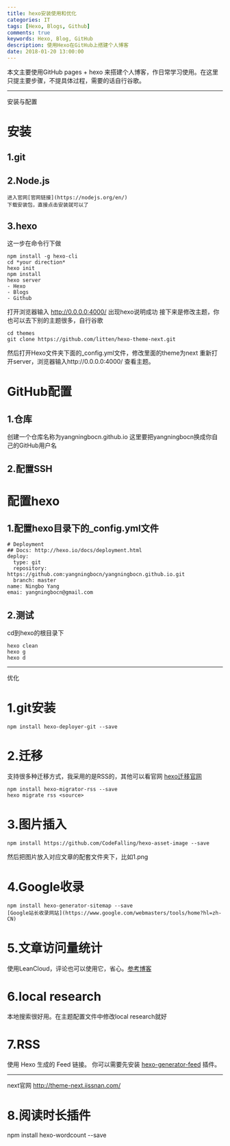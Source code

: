 ```yaml
---
title: hexo安装使用和优化
categories: IT
tags: [Hexo, Blogs, Github]
comments: true
keywords: Hexo, Blog, GitHub
description: 使用Hexo在GitHub上搭建个人博客
date: 2018-01-20 13:00:00
---
```


本文主要使用GitHub pages + hexo 来搭建个人博客，作日常学习使用。在这里只提主要步骤，不提具体过程，需要的话自行谷歌。

---
安装与配置

# 安装
## 1.git
## 2.Node.js
    进入官网[官网链接](https://nodejs.org/en/)
    下载安装包，直接点击安装就可以了 
## 3.hexo
这一步在命令行下做

    npm install -g hexo-cli
    cd *your direction*
    hexo init
    npm install
    hexo server
    - Hexo
    - Blogs
    - Github
打开浏览器输入 http://0.0.0.0:4000/ 出现hexo说明成功
接下来是修改主题，你也可以去下别的主题很多，自行谷歌

    cd themes
    git clone https://github.com/litten/hexo-theme-next.git
然后打开Hexo文件夹下面的_config.yml文件，修改里面的theme为next
重新打开server，浏览器输入http://0.0.0.0:4000/
查看主题。
# GitHub配置
## 1.仓库
创建一个仓库名称为yangningbocn.github.io
这里要把yangningbocn换成你自己的GitHub用户名
## 2.配置SSH

# 配置hexo
## 1.配置hexo目录下的_config.yml文件
    # Deployment
    ## Docs: http://hexo.io/docs/deployment.html
    deploy:
      type: git
      repository: https://github.com:yangningbocn/yangningbocn.github.io.git
      branch: master
    name: Ningbo Yang
    emai: yangningbocn@gmail.com
## 2.测试
cd到hexo的根目录下

    hexo clean
    hexo g
    hexo d

---

优化
# 1.git安装
    npm install hexo-deployer-git --save

# 2.迁移
支持很多种迁移方式，我采用的是RSS的，其他可以看官网
[hexo迁移官网](https://hexo.io/zh-cn/docs/migration.html)
    
    npm install hexo-migrator-rss --save
    hexo migrate rss <source>

# 3.图片插入
    npm install https://github.com/CodeFalling/hexo-asset-image --save
然后把图片放入对应文章的配套文件夹下，比如1.png

# 4.Google收录
    npm install hexo-generator-sitemap --save
    [Google站长收录网站](https://www.google.com/webmasters/tools/home?hl=zh-CN)

# 5.文章访问量统计
使用LeanCloud，评论也可以使用它，省心。[参考博客](https://notes.wanghao.work/2015-10-21-%E4%B8%BANexT%E4%B8%BB%E9%A2%98%E6%B7%BB%E5%8A%A0%E6%96%87%E7%AB%A0%E9%98%85%E8%AF%BB%E9%87%8F%E7%BB%9F%E8%AE%A1%E5%8A%9F%E8%83%BD.html#%E9%85%8D%E7%BD%AELeanCloud)

# 6.local research
本地搜索很好用。在主题配置文件中修改local research就好

# 7.RSS
使用 Hexo 生成的 Feed 链接。 你可以需要先安装 [hexo-generator-feed](https://github.com/hexojs/hexo-generator-feed) 插件。

---
next官网 http://theme-next.iissnan.com/

# 8.阅读时长插件
npm install  hexo-wordcount --save




